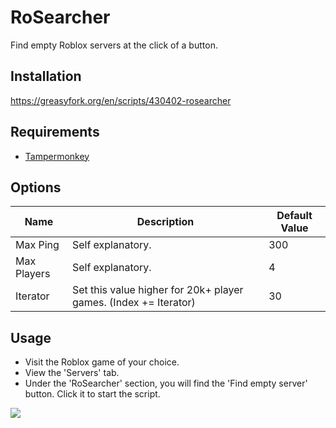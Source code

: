 # RoSearcher

Find empty Roblox servers at the click of a button.

## Installation

https://greasyfork.org/en/scripts/430402-rosearcher

## Requirements
* [Tampermonkey](https://www.tampermonkey.net/)

## Options

| Name          | Description                                                         | Default Value |
| ------------- | ------------------------------------------------------------------- | ------------- |
| Max Ping      | Self explanatory.                                                   | 300           |
| Max Players   | Self explanatory.                                                   | 4             |
| Iterator      | Set this value higher for 20k+ player games. (Index += Iterator)    | 30            |

## Usage

* Visit the Roblox game of your choice.
* View the 'Servers' tab.
* Under the 'RoSearcher' section, you will find the 'Find empty server' button. Click it to start the script.

![](https://i.imgur.com/pYsJMyP.png)
